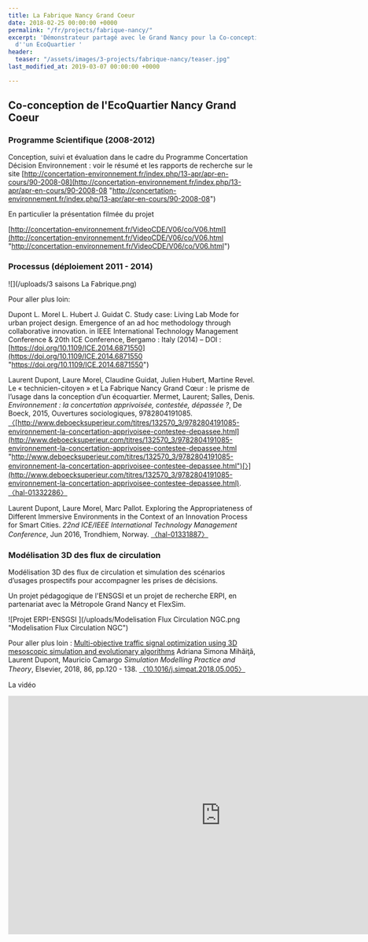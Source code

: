 ```yaml
---
title: La Fabrique Nancy Grand Coeur
date: 2018-02-25 00:00:00 +0000
permalink: "/fr/projects/fabrique-nancy/"
excerpt: 'Démonstrateur partagé avec le Grand Nancy pour la Co-conception par l''usage
  d''un EcoQuartier '
header:
  teaser: "/assets/images/3-projects/fabrique-nancy/teaser.jpg"
last_modified_at: 2019-03-07 00:00:00 +0000

---
```

## Co-conception de l'EcoQuartier Nancy Grand Coeur

### Programme Scientifique (2008-2012)

Conception, suivi et évaluation dans le cadre du Programme Concertation Décision Environnement : voir le résumé et les rapports de recherche sur le site [http://concertation-environnement.fr/index.php/13-apr/apr-en-cours/90-2008-08](http://concertation-environnement.fr/index.php/13-apr/apr-en-cours/90-2008-08 "http://concertation-environnement.fr/index.php/13-apr/apr-en-cours/90-2008-08")

En particulier la présentation filmée du projet

[http://concertation-environnement.fr/VideoCDE/V06/co/V06.html](http://concertation-environnement.fr/VideoCDE/V06/co/V06.html "http://concertation-environnement.fr/VideoCDE/V06/co/V06.html")

### Processus (déploiement 2011 - 2014)

![](/uploads/3 saisons La Fabrique.png)

Pour aller plus loin:

Dupont L. Morel L. Hubert J. Guidat C. Study case: Living Lab Mode for urban project design. Emergence of an ad hoc methodology through collaborative innovation. in IEEE International Technology Management Conference & 20th ICE Conference, Bergamo : Italy (2014) – DOI : [https://doi.org/10.1109/ICE.2014.6871550](https://doi.org/10.1109/ICE.2014.6871550 "https://doi.org/10.1109/ICE.2014.6871550")

Laurent Dupont, Laure Morel, Claudine Guidat, Julien Hubert, Martine Revel. Le « technicien-citoyen » et La Fabrique Nancy Grand Cœur : le prisme de l’usage dans la conception d’un écoquartier. Mermet, Laurent; Salles, Denis. _Environnement : la concertation apprivoisée, contestée, dépassée ?_, De Boeck, 2015, Ouvertures sociologiques, 9782804191085. [〈](http://www.deboecksuperieur.com/titres/132570_3/9782804191085-environnement-la-concertation-apprivoisee-contestee-depassee.html)[http://www.deboecksuperieur.com/titres/132570_3/9782804191085-environnement-la-concertation-apprivoisee-contestee-depassee.html](http://www.deboecksuperieur.com/titres/132570_3/9782804191085-environnement-la-concertation-apprivoisee-contestee-depassee.html "http://www.deboecksuperieur.com/titres/132570_3/9782804191085-environnement-la-concertation-apprivoisee-contestee-depassee.html")[〉](http://www.deboecksuperieur.com/titres/132570_3/9782804191085-environnement-la-concertation-apprivoisee-contestee-depassee.html). [〈hal-01332286〉](https://hal.archives-ouvertes.fr/hal-01332286)

Laurent Dupont, Laure Morel, Marc Pallot. Exploring the Appropriateness of Different Immersive Environments in the Context of an Innovation Process for Smart Cities. _22nd ICE/IEEE International Technology Management Conference_, Jun 2016, Trondhiem, Norway. [〈hal-01331887〉](https://hal.archives-ouvertes.fr/hal-01331887)

### Modélisation 3D des flux de circulation

Modélisation 3D des flux de circulation et simulation des scénarios d’usages prospectifs pour accompagner les prises de décisions.

Un projet pédagogique de l'ENSGSI et un projet de recherche ERPI, en partenariat avec la Métropole Grand Nancy et FlexSim.

![Projet ERPI-ENSGSI ](/uploads/Modelisation Flux Circulation NGC.png "Modelisation Flux Circulation NGC")

Pour aller plus loin : [Multi-objective traffic signal optimization using 3D mesoscopic simulation and evolutionary algorithms](https://hal.univ-lorraine.fr/hal-01796613) Adriana Simona Mihăiţă, Laurent Dupont, Mauricio Camargo _Simulation Modelling Practice and Theory_, Elsevier, 2018, 86, pp.120 - 138. [〈10.1016/j.simpat.2018.05.005〉](https://dx.doi.org/10.1016/j.simpat.2018.05.005)

La vidéo

<iframe width="863" height="485" src="https://www.youtube.com/embed/wSphexsNeEw?list=PLVQ7IUpDOr6ikBDtqxuhgiZIBxoEX-fKp" frameborder="0" allow="accelerometer; autoplay; encrypted-media; gyroscope; picture-in-picture" allowfullscreen></iframe>